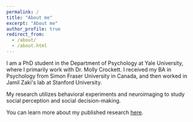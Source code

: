 ```yaml
---
permalink: /
title: "About me"
excerpt: "About me"
author_profile: true
redirect_from: 
  - /about/
  - /about.html
---
```


I am a PhD student in the Department of Psychology at Yale University, where I primarily work with Dr. Molly Crockett. I received my BA in Psychology from Simon Fraser University in Canada, and then worked in Jamil Zaki's lab at Stanford University. 

My research utilizes behavioral experiments and neuroimaging to study social perception and social decision-making.

You can learn more about my published research [here](https://carlsonrw.github.io/publications/).


